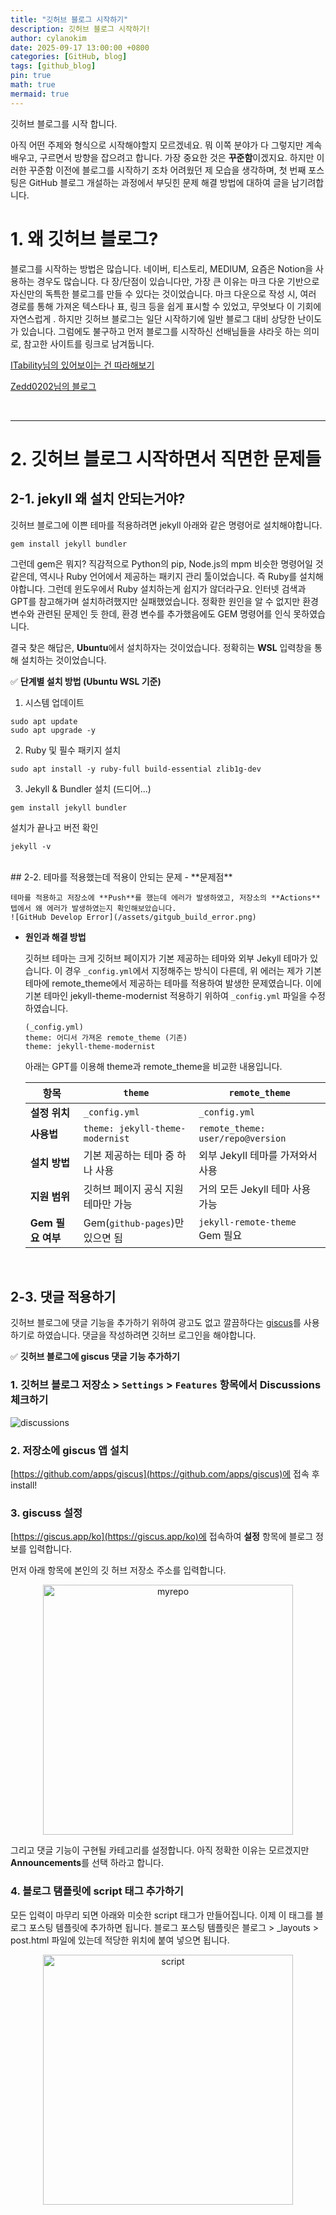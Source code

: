 ```yaml
--- 
title: "깃허브 블로그 시작하기"
description: 깃허브 블로그 시작하기!
author: cylanokim
date: 2025-09-17 13:00:00 +0800
categories: [GitHub, blog]
tags: [github_blog]
pin: true
math: true
mermaid: true
---
```

깃허브 블로그를 시작 합니다. 

아직 어떤 주제와 형식으로 시작해야할지 모르겠네요. 뭐 이쪽 분야가 다 그렇지만 계속 배우고, 구르면서 방향을 잡으려고 합니다. 가장 중요한 것은 **꾸준함**이겠지요. 하지만 이러한 꾸준함 이전에 블로그를 시작하기 조차 어려웠던 제 모습을 생각하며, 첫 번째 포스팅은 GitHub 블로그 개설하는 과정에서 부딧힌 문제 해결 방법에 대하여 글을 남기려합니다.

# 1. 왜 깃허브 블로그?

블로그를 시작하는 방법은 많습니다. 네이버, 티스토리, MEDIUM, 요즘은 Notion을 사용하는 경우도 많습니다. 다 장/단점이 있습니다만, 가장 큰 이유는 마크 다운 기반으로 자신만의 독특한 블로그를 만들 수 있다는 것이었습니다. 마크 다운으로 작성 시, 여러 경로를 통해 가져온 텍스타나 표, 링크 등을 쉽게 표시할 수 있었고, 무엇보다 이 기회에 자연스럽게 . 하지만 깃허브 블로그는 일단 시작하기에 일반 블로그 대비 상당한 난이도가 있습니다. 그럼에도 불구하고 먼저 블로그를 시작하신 선배님들을 샤라웃 하는 의미로, 참고한 사이트를 링크로 남겨둡니다.    

[ITability님의 있어보이는 건 따라해보기](https://tired-o.github.io/)

[Zedd0202님의 블로그](https://zeddios.tistory.com/)

<br>

---
# 2. 깃허브 블로그 시작하면서 직면한 문제들
## 2-1. jekyll 왜 설치 안되는거야?
깃허브 블로그에 이쁜 테마를 적용하려면 jekyll 아래와 같은 명령어로 설치해야합니다.
```console
gem install jekyll bundler
```
그런데 gem은 뭐지? 직감적으로 Python의 pip, Node.js의 mpm 비슷한 명령어일 것 같은데, 역시나 Ruby 언어에서 제공하는 패키지 관리 툴이었습니다. 즉 Ruby를 설치해야합니다. 그런데 윈도우에서 Ruby 설치하는게 쉽지가 않더라구요. 인터넷 검색과 GPT를 참고해가며 설치하려했지만 실패했었습니다. 정확한 원인을 알 수 없지만 환경 변수와 관련된 문제인 듯 한데, 환경 변수를 추가했음에도 GEM 명령어를 인식 못하였습니다.

결국 찾은 해답은, **Ubuntu**에서 설치하자는 것이었습니다. 정확히는 **WSL** 입력창을 통해 설치하는 것이었습니다.

✅ **단계별 설치 방법 (Ubuntu WSL 기준)**
1. 시스템 업데이트
```
sudo apt update
sudo apt upgrade -y
```  
2. Ruby 및 필수 패키지 설치
```
sudo apt install -y ruby-full build-essential zlib1g-dev
```
3. Jekyll & Bundler 설치 (드디어...)
```
gem install jekyll bundler
```
설치가 끝나고 버전 확인
```
jekyll -v
```
<br>
## 2-2. 테마를 적용했는데 적용이 안되는 문제
- **문제점**

    테마를 적용하고 저장소에 **Push**를 했는데 에러가 발생하였고, 저장소의 **Actions** 텝에서 왜 에러가 발생하였는지 확인해보았습니다.
    ![GitHub Develop Error](/assets/gitgub_build_error.png)


- **원인과 해결 방법**

    깃허브 테마는 크게 깃허브 페이지가 기본 제공하는 테마와 외부 Jekyll 테마가 있습니다. 이 경우 `_config.yml`에서 지정해주는 방식이 다른데, 위 에러는 제가 기본 테마에 remote_theme에서 제공하는 테마를 적용하여 발생한 문제였습니다. 이에 기본 테마인 jekyll-theme-modernist 적용하기 위하여 `_config.yml` 파일을 수정하였습니다. 

    ```
    (_config.yml)
    theme: 어디서 가져온 remote_theme (기존)
    theme: jekyll-theme-modernist
    ```

    아래는 GPT를 이용해 theme과 remote_theme을 비교한 내용입니다. 

    | 항목            | `theme`                                 | `remote_theme`                             |
    | ------------- | --------------------------------------- | ------------------------------------------ |
    | **설정 위치**     | `_config.yml`                           | `_config.yml`                              |
    | **사용법**       | `theme: jekyll-theme-modernist`         | `remote_theme: user/repo@version`          |
    | **설치 방법**     | 기본 제공하는 테마 중 하나 사용        | 외부 Jekyll 테마를 가져와서 사용           |
    | **지원 범위**     | 깃허브 페이지 공식 지원 테마만 가능               | 거의 모든 Jekyll 테마 사용 가능 |
    | **Gem 필요 여부** | Gem(`github-pages`)만 있으면 됨 | `jekyll-remote-theme` Gem 필요               |

<br>

## 2-3. 댓글 적용하기
깃허브 블로그에 댓글 기능을 추가하기 위하여 광고도 없고 깔끔하다는 [giscus](https://github.com/apps/giscus)를 사용하기로 하였습니다. 댓글을 작성하려면 깃허브 로그인을 해야합니다.

✅ **깃허브 블로그에 giscus 댓글 기능 추가하기**
### 1. 깃허브 블로그 저장소 > `Settings` > `Features` 항목에서 **Discussions** 체크하기
![discussions](/assets/discussions.png)

### 2. 저장소에 giscus 앱 설치
[https://github.com/apps/giscus](https://github.com/apps/giscus)에 접속 후 install!

### 3. giscuss 설정 
[https://giscus.app/ko](https://giscus.app/ko)에 접속하여 **설정** 항목에 블로그 정보를 입력합니다.

먼저 아래 항목에 본인의 깃 허브 저장소 주소를 입력합니다.
<p align="center">
  <img src="/assets/my_repo.PNG" alt="myrepo" width="400">
</p>

그리고 댓글 기능이 구현될 카테고리를 설정합니다. 아직 정확한 이유는 모르겠지만 **Announcements**를 선택 하라고 합니다.

### 4. 블로그 탬플릿에 script 태그 추가하기 
모든 입력이 마무리 되면 아래와 미슷한 script 태그가 만들어집니다. 이제 이 태그를 블로그 포스팅 템플릿에 추가하면 됩니다. 블로그 포스팅 템플릿은 블로그 > _layouts > post.html 파일에 있는데 적당한 위치에 붙여 넣으면 됩니다. 
<p align="center">
<img src="/assets/script_tag.PNG" alt="script" width="400">
</p>